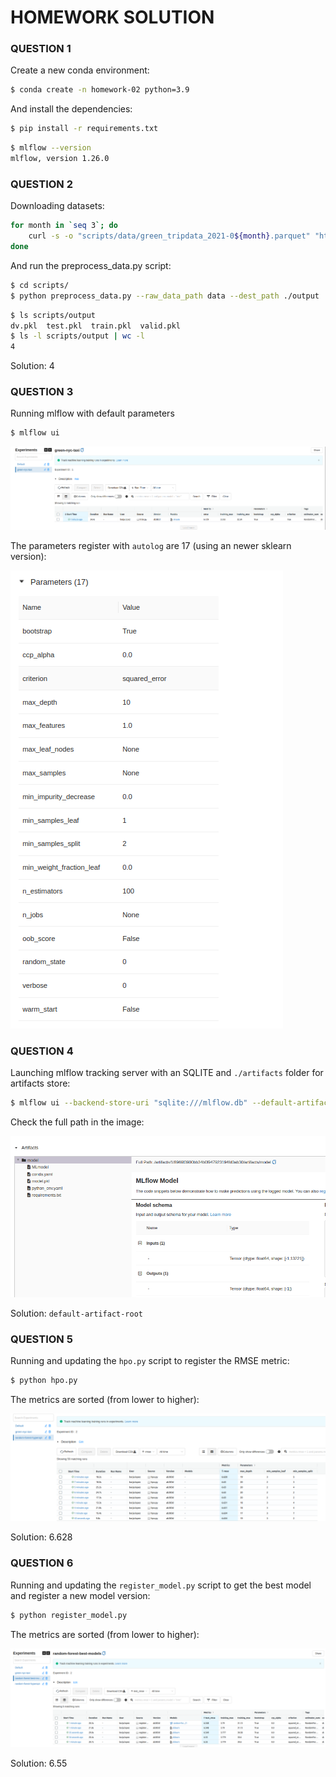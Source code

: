 # HOMEWORK SOLUTION

### QUESTION 1

Create a new conda environment:
```bash
$ conda create -n homework-02 python=3.9 
``` 

And install the dependencies:
```bash
$ pip install -r requirements.txt
```

```bash
$ mlflow --version
mlflow, version 1.26.0
```

### QUESTION 2

Downloading datasets:
```bash
for month in `seq 3`; do 
    curl -s -o "scripts/data/green_tripdata_2021-0${month}.parquet" "https://s3.amazonaws.com/nyc-tlc/trip+data/green_tripdata_2021-0${month}.parquet"
done
```

And run the preprocess_data.py script:
```bash
$ cd scripts/
$ python preprocess_data.py --raw_data_path data --dest_path ./output
```

```bash
$ ls scripts/output
dv.pkl  test.pkl  train.pkl  valid.pkl
$ ls -l scripts/output | wc -l
4
```
Solution: 4

### QUESTION 3

Running mlflow with default parameters
```bash
$ mlflow ui
```

![Autolog Experiment](images/experiment_autolog.png)

The parameters register with `autolog` are 17 (using an newer sklearn version):

![Autolog Paramaters](images/how_many_parameters.png)



### QUESTION 4

Launching mlflow tracking server with an SQLITE and `./artifacts` folder for artifacts store:

```bash
$ mlflow ui --backend-store-uri "sqlite:///mlflow.db" --default-artifact-root "./artifacts"
```
Check the full path in the image:

![Artifacts Store](images/new_artifact_folder.png)

Solution: `default-artifact-root`


### QUESTION 5

Running and updating the `hpo.py` script to register the RMSE metric:
```bash
$ python hpo.py
```
The metrics are sorted (from lower to higher):

![Artifacts Store](images/best_rmse_validation.png)

Solution: 6.628


### QUESTION 6

Running and updating the `register_model.py` script to get the best model and register a new model version:

```bash
$ python register_model.py
```
The metrics are sorted (from lower to higher):

![Artifacts Store](images/best_model.png)

Solution: 6.55
